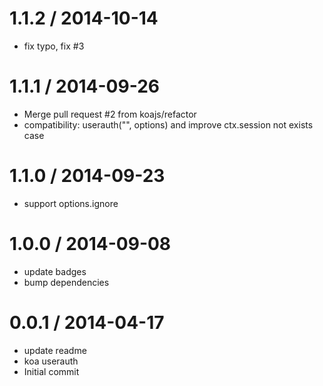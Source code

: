 
1.1.2 / 2014-10-14
==================

  * fix typo, fix #3

1.1.1 / 2014-09-26
==================

  * Merge pull request #2 from koajs/refactor
  * compatibility: userauth("", options) and improve ctx.session not exists case

1.1.0 / 2014-09-23
==================

  * support options.ignore

1.0.0 / 2014-09-08
==================

  * update badges
  * bump dependencies

0.0.1 / 2014-04-17
==================

  * update readme
  * koa userauth
  * Initial commit
